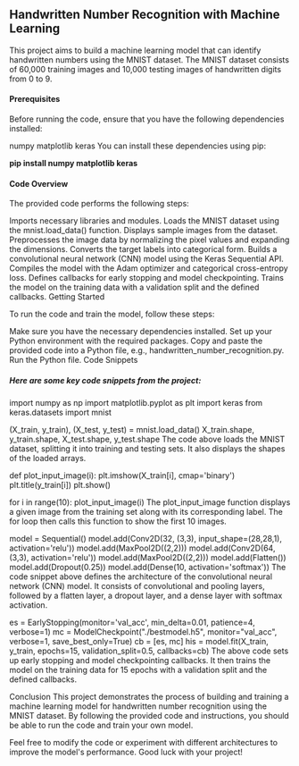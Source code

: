 ## Handwritten Number Recognition with Machine Learning

This project aims to build a machine learning model that can identify handwritten numbers using the MNIST dataset. The MNIST dataset consists of 60,000 training images and 10,000 testing images of handwritten digits from 0 to 9.

#### Prerequisites

Before running the code, ensure that you have the following dependencies installed:

numpy
matplotlib
keras
You can install these dependencies using pip:

**pip install numpy matplotlib keras**

#### Code Overview

The provided code performs the following steps:

Imports necessary libraries and modules.
Loads the MNIST dataset using the mnist.load_data() function.
Displays sample images from the dataset.
Preprocesses the image data by normalizing the pixel values and expanding the dimensions.
Converts the target labels into categorical form.
Builds a convolutional neural network (CNN) model using the Keras Sequential API.
Compiles the model with the Adam optimizer and categorical cross-entropy loss.
Defines callbacks for early stopping and model checkpointing.
Trains the model on the training data with a validation split and the defined callbacks.
Getting Started

To run the code and train the model, follow these steps:

Make sure you have the necessary dependencies installed.
Set up your Python environment with the required packages.
Copy and paste the provided code into a Python file, e.g., handwritten_number_recognition.py.
Run the Python file.
Code Snippets

##### Here are some key code snippets from the project:

import numpy as np
import matplotlib.pyplot as plt
import keras
from keras.datasets import mnist

(X_train, y_train), (X_test, y_test) = mnist.load_data()
X_train.shape, y_train.shape, X_test.shape, y_test.shape
The code above loads the MNIST dataset, splitting it into training and testing sets. It also displays the shapes of the loaded arrays.

def plot_input_image(i):
plt.imshow(X_train[i], cmap='binary')
plt.title(y_train[i])
plt.show()

for i in range(10):
plot_input_image(i)
The plot_input_image function displays a given image from the training set along with its corresponding label. The for loop then calls this function to show the first 10 images.

model = Sequential()
model.add(Conv2D(32, (3,3), input_shape=(28,28,1), activation='relu'))
model.add(MaxPool2D((2,2)))
model.add(Conv2D(64, (3,3), activation='relu'))
model.add(MaxPool2D((2,2)))
model.add(Flatten())
model.add(Dropout(0.25))
model.add(Dense(10, activation='softmax'))
The code snippet above defines the architecture of the convolutional neural network (CNN) model. It consists of convolutional and pooling layers, followed by a flatten layer, a dropout layer, and a dense layer with softmax activation.

es = EarlyStopping(monitor='val_acc', min_delta=0.01, patience=4, verbose=1)
mc = ModelCheckpoint("./bestmodel.h5", monitor="val_acc", verbose=1, save_best_only=True)
cb = [es, mc]
his = model.fit(X_train, y_train, epochs=15, validation_split=0.5, callbacks=cb)
The above code sets up early stopping and model checkpointing callbacks. It then trains the model on the training data for 15 epochs with a validation split and the defined callbacks.

Conclusion
This project demonstrates the process of building and training a machine learning model for handwritten number recognition using the MNIST dataset. By following the provided code and instructions, you should be able to run the code and train your own model.

Feel free to modify the code or experiment with different architectures to improve the model's performance. Good luck with your project!
